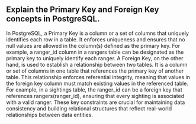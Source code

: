 ## Explain the Primary Key and Foreign Key concepts in PostgreSQL.

In PostgreSQL, a Primary Key is a column or a set of columns that uniquely identifies each row in a table. It enforces uniqueness and ensures that no null values are allowed in the column(s) defined as the primary key. For example, a ranger_id column in a rangers table can be designated as the primary key to uniquely identify each ranger. A Foreign Key, on the other hand, is used to establish a relationship between two tables. It is a column or set of columns in one table that references the primary key of another table. This relationship enforces referential integrity, meaning that values in the foreign key column must match existing values in the referenced table. For example, in a sightings table, the ranger_id can be a foreign key that references rangers(ranger_id), ensuring that every sighting is associated with a valid ranger. These key constraints are crucial for maintaining data consistency and building relational structures that reflect real-world relationships between data entities.
